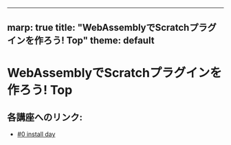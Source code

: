 ----
marp: true
title: "WebAssemblyでScratchプラグインを作ろう! Top"
theme: default
----

# WebAssemblyでScratchプラグインを作ろう! Top

## 各講座へのリンク:

- [#0 install day](./2024-25/00_installday)
